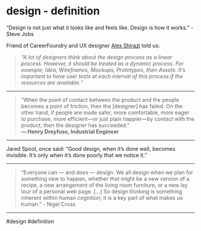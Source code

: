 # design - definition

“Design is not just what it looks like and feels like. Design is how it works.” - Steve Jobs

Friend of CareerFoundry and UX designer [Alex Shirazi](http://www.phlint.com/) told us:

> _“A lot of designers think about the design process as a linear process. However, it should be treated as a dynamic process. For example; Idea, Wireframes, Mockups, Prototypes, then Assets. It’s important to have user tests at each interval of this process if the resources are available.”_

***
> “When the point of contact between the product and the people becomes a point of friction, then the [designer] has failed. On the other hand, if people are made safer, more comfortable, more eager to purchase, more efficient—or just plain happier—by contact with the product, then the designer has succeeded.”  
> **— Henry Dreyfuss, Industrial Engineer**

***
Jared Spool, once said: “Good design, when it’s done well, becomes invisible. It’s only when it’s done poorly that we notice it.”
***
> “Everyone can — and does — design. We all design when we plan for something new to happen, whether that might be a new version of a recipe, a new arrangement of the living room furniture, or a new lay tour of a personal web page. […] So design thinking is something inherent within human cognition; it is a key part of what makes us human.” - Nigel Cross

***


#design #definition 


